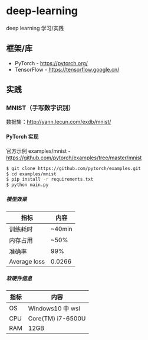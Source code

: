# deep-learning

deep learning 学习/实践

## 框架/库

- PyTorch - https://pytorch.org/
- TensorFlow - https://tensorflow.google.cn/

## 实践

### MNIST（手写数字识别）

数据集：http://yann.lecun.com/exdb/mnist/

#### PyTorch 实现

官方示例 examples/mnist - https://github.com/pytorch/examples/tree/master/mnist

```bash
$ git clone https://github.com/pytorch/examples.git
$ cd examples/mnist
$ pip install -r requirements.txt
$ python main.py
```

##### 模型效果

| 指标         | 内容   |
| ------------ | ------ |
| 训练耗时     | ~40min |
| 内存占用     | ~50%   |
| 准确率       | 99%    |
| Average loss | 0.0266 |

##### 软硬件信息

| 指标 | 内容              |
| ---- | ----------------- |
| OS   | Windows10 中 wsl  |
| CPU  | Core(TM) i7-6500U |
| RAM  | 12GB              |


